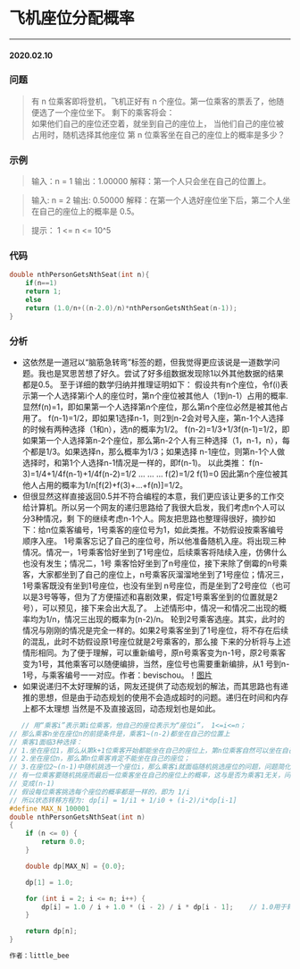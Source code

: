 # 飞机座位分配概率
***
#### 2020.02.10

### 问题
>有 n 位乘客即将登机，飞机正好有 n 个座位。第一位乘客的票丢了，他随便选了一个座位坐下。
剩下的乘客将会：	
	如果他们自己的座位还空着，就坐到自己的座位上，
	当他们自己的座位被占用时，随机选择其他座位
第 n 位乘客坐在自己的座位上的概率是多少？

### 示例
>输入：n = 1
输出：1.00000
解释：第一个人只会坐在自己的位置上。

>输入: n = 2
输出: 0.50000
解释：在第一个人选好座位坐下后，第二个人坐在自己的座位上的概率是 0.5。

>提示：
1 <= n <= 10^5

### 代码
```c
double nthPersonGetsNthSeat(int n){
    if(n==1)
    return 1;
    else
    return (1.0/n+((n-2.0)/n)*nthPersonGetsNthSeat(n-1));
}
```

### 分析
 - 这依然是一道冠以“脑筋急转弯”标签的题，但我觉得更应该说是一道数学问题。我也是冥思苦想了好久。尝试了好多组数据发现除1以外其他数据的结果都是0.5。
   至于详细的数学归纳并推理证明如下：
   假设共有n个座位，令f(i)表示第一个人选择第i个人的座位时，第n个座位被其他人（1到n-1）占用的概率.
   显然f(n)=1，即如果第一个人选择第n个座位，那么第n个座位必然是被其他占用了。
   f(n-1)=1/2，即如果1选择n-1，则2到n-2会对号入座，第n-1个人选择的时候有两种选择（1和n），选n的概率为1/2。
   f(n-2)=1/3+1/3f(n-1)=1/2，即如果第一个人选择第n-2个座位，那么第n-2个人有三种选择（1，n-1，n），每个都是1/3。如果选择n，那么概率为1/3；如果选择
   n-1座位，则第n-1个人做选择时，和第1个人选择n-1情况是一样的，即f(n-1)。
   以此类推：
   f(n-3)=1/4+1/4f(n-1)+1/4f(n-2)=1/2
   ...
   ...
   ...
   f(2)=1/2
   f(1)=0
   因此第n个座位被其他人占用的概率为1/n[f(2)+f(3)+...+f(n)]=1/2。
 - 但很显然这样直接返回0.5并不符合编程的本意，我们更应该让更多的工作交给计算机。所以另一个网友的递归思路给了我很大启发，我们考虑n个人可以分3种情况，剩
   下的继续考虑n-1个人。网友把思路也整理得很好，摘抄如下：给n位乘客编号，1号乘客的座位号为1，如此类推。不妨假设按乘客编号顺序入座。
   1号乘客忘记了自己的座位号，所以他准备随机入座。将出现三种情况。情况一，1号乘客恰好坐到了1号座位，后续乘客将陆续入座，仿佛什么也没有发生；情况二，1号
   乘客恰好坐到了n号座位，接下来除了倒霉的n号乘客，大家都坐到了自己的座位上，n号乘客灰溜溜地坐到了1号座位；情况三，1号乘客既没有坐到1号座位，也没有坐到
   n号座位，而是坐到了2号座位（也可以是3号等等，但为了方便描述和喜剧效果，假定1号乘客坐到的位置就是2号），可以预见，接下来会出大乱了。
   上述情形中，情况一和情况二出现的概率均为1/n，情况三出现的概率为(n-2)/n。
   轮到2号乘客选座。其实，此时的情况与刚刚的情况是完全一样的。如果2号乘客坐到了1号座位，将不存在后续的混乱，此时不妨假设原1号座位就是2号乘客的，那么接
   下来的分析将与上述情形相同。为了便于理解，可以重新编号，原n号乘客变为n-1号，原2号乘客变为1号，其他乘客可以随便编排，当然，座位号也需要重新编排，从1
   号到n-1号，与乘客编号一一对应。作者：bevischou。！[图片](https://github.com/Lihao-me/Pictures/blob/master/nthPersonGetsNthSeat.png)
 - 如果说递归不太好理解的话，网友还提供了动态规划的解法，而其思路也有递推的思想，但是由于动态规划的使用不会造成超时的问题。递归在时间和内存上都不太理想
   当然是不及直接返回，动态规划也是如此。
```c++
   // 用“乘客i”表示第i位乘客，他自己的座位表示为“座位i”， 1<=i<=n；
// 那么乘客n坐在座位n的前提条件是，乘客1~(n-2)都坐在自己的位置上
// 乘客1面临3种选择：
// 1.坐在座位1，那么从第k+1位乘客开始都能坐在自己的座位上，第n位乘客自然可以坐在自己的座位；
// 2.坐在座位n，那么第n位乘客肯定不能坐在自己的座位；
// 3.在座位2~(n-1)中随机挑选一个座位i，那么乘客i就面临随机挑选座位的问题，问题简化为
// 有一位乘客要随机挑座而最后一位乘客坐在自己的座位上的概率，这与是否为乘客1无关，问题规模
// 变成(n-1)
// 假设每位乘客挑选每个座位的概率都是一样的，即为 1/i
// 所以状态转移方程为: dp[i] = 1/i1 + 1/i0 + (i-2)/i*dp[i-1]
#define MAX_N 100001
double nthPersonGetsNthSeat(int n)
{
    if (n <= 0) {
        return 0.0;
    }

    double dp[MAX_N] = {0.0};

    dp[1] = 1.0;

    for (int i = 2; i <= n; i++) {
        dp[i] = 1.0 / i + 1.0 * (i - 2) / i * dp[i - 1];    // 1.0用于转换为浮点数
    }

    return dp[n];
}

作者：little_bee
